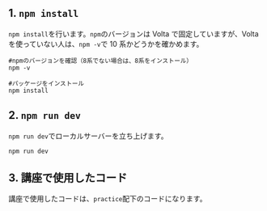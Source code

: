 ## 1. `npm install`

`npm install`を行います。`npm`のバージョンは Volta で固定していますが、Volta を使っていない人は、`npm -v`で 10 系かどうかを確かめます。

```shell
#npmのバージョンを確認（8系でない場合は、8系をインストール）
npm -v

#パッケージをインストール
npm install
```


## 2. `npm run dev`

`npm run dev`でローカルサーバーを立ち上げます。

```shell
npm run dev
```


## 3. 講座で使用したコード
講座で使用したコードは、`practice`配下のコードになります。